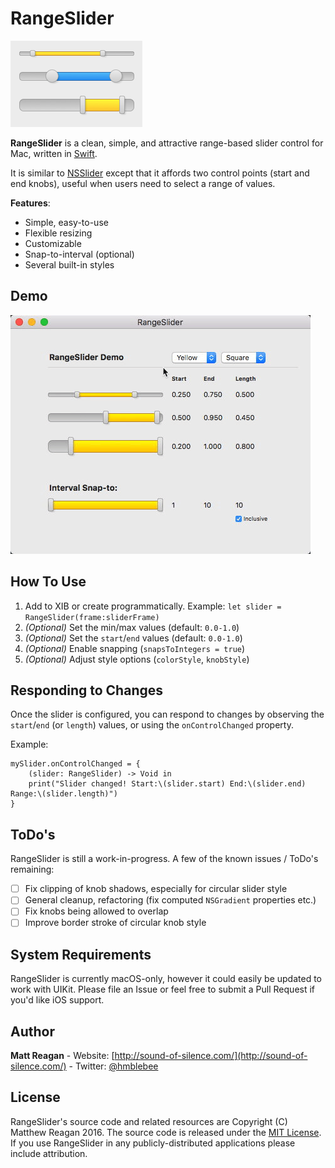 # RangeSlider

![Styles](/RangeSliderStyles.png?raw=true "Styles")

**RangeSlider** is a clean, simple, and attractive range-based slider control for Mac, written in [Swift](https://developer.apple.com/swift/).

It is similar to [NSSlider](https://developer.apple.com/reference/appkit/nsslider) except that it affords two control points (start and end knobs), useful when users need to select a range of values.

**Features**:

- Simple, easy-to-use
- Flexible resizing
- Customizable
- Snap-to-interval (optional)
- Several built-in styles

## Demo

![RangeSlider Demo](/RangeSliderDemo.gif?raw=true "RangeSlider Demo")

## How To Use

1. Add to XIB or create programmatically. Example: `let slider = RangeSlider(frame:sliderFrame)`
2. _(Optional)_ Set the min/max values (default: `0.0-1.0`)
3. _(Optional)_ Set the `start`/`end` values (default: `0.0-1.0`)
4. _(Optional)_ Enable snapping (`snapsToIntegers = true`)
5. _(Optional)_ Adjust style options (`colorStyle`, `knobStyle`)

## Responding to Changes

Once the slider is configured, you can respond to changes by observing the `start`/`end` (or `length`) values, or using the `onControlChanged` property.

Example:
```
mySlider.onControlChanged = {
    (slider: RangeSlider) -> Void in
    print("Slider changed! Start:\(slider.start) End:\(slider.end) Range:\(slider.length)")
}
```

## ToDo's

RangeSlider is still a work-in-progress. A few of the known issues / ToDo's remaining:

- [ ] Fix clipping of knob shadows, especially for circular slider style
- [ ] General cleanup, refactoring (fix computed `NSGradient` properties etc.)
- [ ] Fix knobs being allowed to overlap
- [ ] Improve border stroke of circular knob style

## System Requirements

RangeSlider is currently macOS-only, however it could easily be updated to work with UIKit. Please file an Issue or feel free to submit a Pull Request if you'd like iOS support.

## Author

**Matt Reagan** - Website: [http://sound-of-silence.com/](http://sound-of-silence.com/) - Twitter: [@hmblebee](https://twitter.com/hmblebee)


## License

RangeSlider's source code and related resources are Copyright (C) Matthew Reagan 2016. The source code is released under the [MIT License](https://opensource.org/licenses/MIT). If you use RangeSlider in any publicly-distributed applications please include attribution. 
